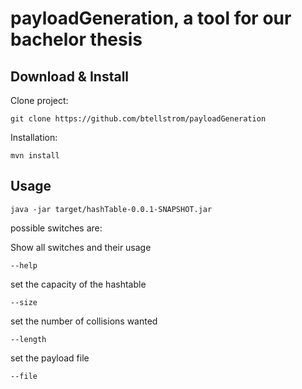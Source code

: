 # payloadGeneration, a tool for our bachelor thesis

## Download & Install

Clone project:
```
git clone https://github.com/btellstrom/payloadGeneration
```

Installation:
```
mvn install
```

## Usage
```
java -jar target/hashTable-0.0.1-SNAPSHOT.jar
```

possible switches are:


Show all switches and their usage
```
--help
```


set the capacity of the hashtable
```
--size
```

set the number of collisions wanted
```
--length
```

set the payload file
```
--file
```
